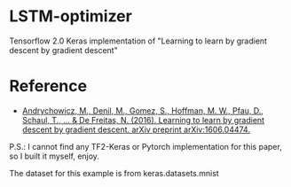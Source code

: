 # LSTM-optimizer
Tensorflow 2.0 Keras implementation of "Learning to learn by gradient descent by gradient descent"

# Reference
* [Andrychowicz, M., Denil, M., Gomez, S., Hoffman, M. W., Pfau, D., Schaul, T., ... & De Freitas, N. (2016). Learning to learn by gradient descent by gradient descent. arXiv preprint arXiv:1606.04474.](https://arxiv.org/abs/1606.04474)

P.S.: I cannot find any TF2-Keras or Pytorch implementation for this paper, so I built it myself, enjoy.

The dataset for this example is from keras.datasets.mnist
